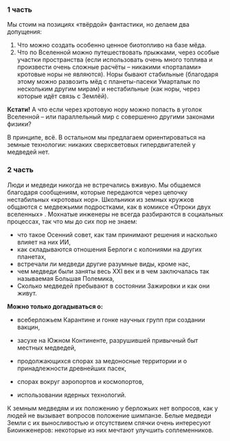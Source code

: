 ### 1 часть 
Мы стоим на позициях «твёрдой» фантастики, но делаем два допущения:

1. Что можно создать особенно ценное биотопливо на базе мёда.
2. Что по Вселенной можно путешествовать прыжками, через особые участки пространства (если использовать очень много топлива и произвести очень сложные расчёты – никакими «порталами» кротовые норы не являются). Норы бывают стабильные (благодаря этому можно развозить мёд с планеты-пасеки Умарталык по нескольким другим мирам) и нестабильные (как норы, через которые идёт связь с Землёй).

**Кстати!** А что если через кротовую нору можно попасть в уголок Вселенной – или параллельный мир с совершенно другими законами физики?

В принципе, всё. В остальном мы предлагаем ориентироваться на земные технологии: никаких сверхсветовых гипердвигателей у медведей нет.

### 2 часть 

Люди и медведи никогда не встречались вживую. Мы общаемся благодаря сообщениям, которые передаются через цепочку нестабильных «кротовых нор». Школьники из земных кружков общаются с медвежьими подростками, как в комиксе «Отроки двух вселенных» . Мохнатые инженеры не всегда разбираются в социальных процессах, так что мы до сих пор не знаем:

- что такое Осенний совет, как там принимают решения и насколько влияет на них ИИ,
- как складываются отношения Берлоги с колониями на других планетах,
- встречали ли медведи другие разумные виды, кроме нас,
- чем медведи были заняты весь XXI век и в чем заключалась так называемая Большая Полемика,
- Сколько медведей пребывают в состоянии Зажировки и как они живут.

**Можно только догадываться о:**

- всеберложьем Карантине и гонке научных групп при создании вакцин,
- засухе на Южном Континенте, разрушившей привычный быт местных медведей,
- продолжающихся спорах за медоносные территории и о принадлежности древнейших пасек,

- спорах вокруг аэропортов и космопортов,
- использовании ядерных технологий.

К земным медведям и их положению у берложьих нет вопросов, как у людей не вызывает вопросов положение шимпанзе. Белые медведи Земли с их выносливостью и отсутствием спячки очень интересуют Биоинженеров: некоторые из них мечтают улучшить соплеменников.